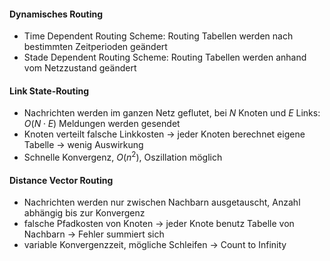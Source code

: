 
#### Dynamisches Routing
- Time Dependent Routing Scheme: Routing Tabellen werden nach bestimmten Zeitperioden geändert
- Stade Dependent Routing Scheme: Routing Tabellen werden anhand vom Netzzustand geändert

#### Link State-Routing
- Nachrichten werden im ganzen Netz geflutet, bei $N$ Knoten und $E$ Links: $O(N \cdot E)$ Meldungen werden gesendet
-  Knoten verteilt falsche Linkkosten -> jeder Knoten berechnet eigene Tabelle -> wenig Auswirkung
- Schnelle Konvergenz, $O(n^2)$, Oszillation möglich

#### Distance Vector Routing
- Nachrichten werden nur zwischen Nachbarn ausgetauscht, Anzahl abhängig bis zur Konvergenz
- falsche Pfadkosten von Knoten -> jeder Knote benutz Tabelle von Nachbarn -> Fehler summiert sich
- variable Konvergenzzeit, mögliche Schleifen -> Count to Infinity  

